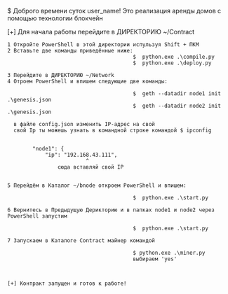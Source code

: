 $ Доброго времени суток user_name!
Это реализация аренды домов с помощью технологии блокчейн 

[+] Для начала работы перейдите в ДИРЕКТОРИЮ    ~/Contract

    1 Откройте PowerShell в этой директории испульзуя Shift + ПКМ
    2 Вставьте две команды приведённые ниже: 
                                            $  python.exe .\compile.py
                                            $  python.exe .\deploy.py
                                            
    3 Перейдите в ДИРЕКТОРИЮ ~/Network 
    4 Отроем PowerShell и впишем следующие две команды: 
    
                                            $  geth --datadir node1 init .\genesis.json 
                                            $  geth --datadir node2 init .\genesis.json 
                                            
      в файле config.json изменить IP-адрес на свой 
      свой Ip ты можешь узнать в командной строке командой $ ipconfig      
                    
                    
            "node1": {
                "ip": "192.168.43.111",
                             ^
                    сюда вставляй свой IP
                    
                    
    5 Перейдём в Каталог ~/bnode откроем PowerShell и впишем:
    
                                            $  python.exe .\start.py
    
    6 Вернитесь в Предыдущую Дерикторию и в папках node1 и node2 через PowerShell запустим 
    
                                            $  python.exe .\start.py
                                            
    7 Запускаем в Каталоге Contract майнер командой 
    
                                            $ python.exe .\miner.py
                                            выбираем 'yes'
                                            
    
    
    [+] Контракт запущен и готов к работе!
    
